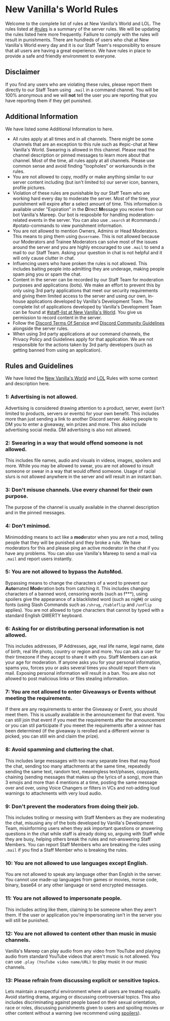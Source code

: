 # New Vanilla's World Rules
Welcome to the complete list of rules at New Vanilla's World and LOL. The rules listed at [#rules](https://discord.gg/cB6gXF5rxp) is a summary of the server rules. We will be updating the rules listed here more frequently. Failiure to comply with the rules will result in punishments. There are hundreds of users who chat at New Vanilla's World every day and it is our Staff Team's responsiblity to ensure that all users are having a great experience. We have rules in place to provide a safe and friendly environment to everyone.

## Disclaimer
If you find any users who are violating these rules, please report them directly to our Staff Team using` .mail` in a command channel. You will be 100% anonymous and we will **not** tell the user you are reporting that you have reporting them if they get punished.

## Additional Information
We have listed some Additional Information to here.

- All rules apply at all times and in all channels. There might be some channels that are an exception to this rule such as #epic-chat at New Vanilla's World. Swearing is allowed in this channel. Please read the channel description or pinned messages to learn more about that channel. Most of the time, all rules apply at all channels. Please use common sense and avoid finding "loopholes" or workarounds in the rules.
- You are not allowed to copy, modify or make anything similar to our server content including (but isn't limited to) our server icon, banners, profile pictures.
- Violation of these rules are punishable by our Staff Team who are working hard every day to moderate the server. Most of the time, your punishment will expire after a select amount of time. This information is available under "Expiration" in the **D**irect **M**essage you receive from our bot Vanilla's Mareep. Our bot is resposbile for handling moderation-related events in the server. You can also use `.search` at #commands / #potato-commands to view punishment information.
- You are not allowed to mention Owners, Admins or Head Moderators. This means to ping them using `@username`. This is not allowed because our Moderators and Trainee Moderators can solve most of the issues around the server and you are highly encouraged to use `.mail` to send a mail to our Staff Team. Asking your question in chat is not helpful and it will only cause clutter in chat.
- Influencing users who have proken the rules is not allowed. This includes baiting people into admitting they are underage, making people spam ping you or spam the chat.
- Content in the server can be recorded by our Staff Team for moderation purposes and applications (bots). We make an effort to prevent this by only using 3rd party applications that meet our security requirements and giving them limited access to the server and using our own, in-house applications developed by Vanilla's Development Team. The complete list of applications developed by Vanilla's Development Team can be found at [#staff-list at New Vanilla's World](https://discord.gg/cB6gXF5rxp). You give us permission to record content in the server.
- Follow the [Discord Terms Of Service](https://discord.com/terms) and [Discord Community Guidelines](https://discord.com/guidelines) alongside the server rules.
- When using 3rd party applications at our command channels, the Privacy Policy and Guidelines apply for that application. We are not responsible for the actions taken by 3rd party developers (such as getting banned from using an application).

## Rules and Guidelines
We have listed the [New Vanilla's World](https://discord.gg/cB6gXF5rxp) and [LOL](https://discord.gg/Ax385KPvth) Rules with some context and description here.

### 1: Advertising is not allowed.
Advertising is considered drawing attention to a product, server, event (isn't limited to products, servers or events) for your own benefit. This includes more than just sending a link to another Discord server. Asking people to DM you to enter a giveaway, win prizes and more. This also include advertising social media. DM advertising is also not allowed.

### 2: Swearing in a way that would offend someone is not allowed.
This includes file names, audio and visuals in videos, images, spoilers and more. While you may be allowed to swear, you are not allowed to insult someone or swear in a way that would offend someone. Usage of racial slurs is not allowed anywhere in the server and will result in an instant ban.

### 3: Don't misuse channels. Use every channel for their own purpose.
The purpose of the channel is usually available in the channel description and in the pinned messages.

### 4: Don't minimod.
Minimodding means to act like a **mod**erator when you are not a mod, telling people that they will be punished and they broke a rule. We have moderators for this and please ping an active moderator in the chat if you have any problems. You can also use Vanilla's Mareep to send a mail via `.mail` and report users instantly.

### 5: You are not allowed to bypass the AutoMod.
Bypassing means to change the characters of a word to prevent our **Auto**mated **Mod**eration bots from catching it. This includes changing characters of a banned word, censoring words (such as f***), using spoilers give the appearance of a blacklisted word (such as nig~~ht~~) or using fonts (using Slash Commands such as `/shrug`, `/tableflip` and `/unflip` applies). You are not allowed to type characters that cannot by typed with a standard English QWERTY keyboard.

### 6: Asking for or distributing personal information is not allowed.
This includes addresses, IP Addresses, age, real life name, legal name, date of birth, real life photo, country or region and more. You can ask a user for their timezone if they accept to share it with you. Staff Members can ask your age for moderation. If anyone asks you for your personal information, spams you, forces you or asks several times you should report them via mail. Exposing personal information will result in a ban. You are also not allowed to post malicious links or files stealing information.

### 7: You are not allowed to enter Giveaways or Events without meeting the requirements.
If there are any requirements to enter the Giveaway or Event, you should meet them. This is usually available in the announcement for that event. You can still join that event if you meet the requirements after the announcement or you can stil participate if you meeet the requirements after a winner has been determined (if the giveaway is rerolled and a different winner is picked, you can still win and claim the prize).

### 8: Avoid spamming and cluttering the chat.
This includes large messages with too many separate lines that may flood the chat, sending too many attachments at the same time, repeatedly sending the same text, random text, meaningless text/phases, copypasta, chaining (sending messages that makes up the lyrics of a song), more than 3 emojis and more than 4 mentions at a time, posting the same message over and over, using Voice Changers or filters in VCs and not-adding loud warnings to attachments with very loud audio.

### 9: Don't prevent the moderators from doing their job.
This includes trolling or messing with Staff Members as they are moderating the chat, misusing any of the bots developed by Vanilla's Development Team, misinforming users when they ask important questions or answering questions in the chat while staff is already doing so, arguing with Staff while they are busy, helping others break the rules and not-answering Staff Members. You can report Staff Members who are breaking the rules using `.mail` if you find a Staff Member who is breaking the rules.

### 10: You are not allowed to use languages except English.
You are not allowed to speak any language other than Englsh in the server. You cannot use made-up languages from games or movies, morse code, binary, base64 or any other language or send encrypted messages.

### 11: You are not allowed to impersonate people.
This includes acting like them, claiming to be someone when they aren't them. If the user or application you're impersonating isn't in the server you will still be punished.

### 12: You are not allowed to content other than music in music channels.
Vanilla's Mareep can play audio from any video from YouTube and playing audio from standard YouTube videos that aren't music is not allowed. You can use `.play (YouTube video name/URL)` to play music in our music channels.

### 13: Please refrain from discussing explicit or sensitive topics.
Lets maintain a respectful environment where all users are treated equally. Avoid starting drama, arguing or discussing controversial topics. This also includes discriminating against people based on their sexual orientation, race or roles, discussing punishments given to users and spoiling movies or other content without a warning (we recommend using [spoilers](https://support.discord.com/hc/en-us/articles/360022320632-Spoiler-Tags-)).

